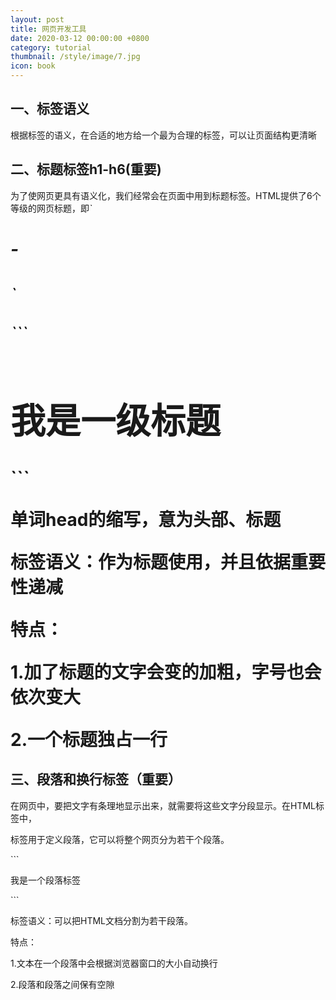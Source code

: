 ```yaml
---
layout: post
title: 网页开发工具
date: 2020-03-12 00:00:00 +0800
category: tutorial
thumbnail: /style/image/7.jpg
icon: book
---
```


## 一、标签语义
<p>根据标签的语义，在合适的地方给一个最为合理的标签，可以让页面结构更清晰</p>

## 二、标题标签h1-h6(重要)
<p>为了使网页更具有语义化，我们经常会在页面中用到标题标签。HTML提供了6个等级的网页标题，即<i>`<h1>-<h6>`</i></p>
```
<h1>我是一级标题</h1>
```
<p>单词head的缩写，意为头部、标题</p>
<p>标签语义：作为标题使用，并且依据重要性递减<p>
<p>特点：</p>
<p>1.加了标题的文字会变的加粗，字号也会依次变大</p>
<p>2.一个标题独占一行</p>

## 三、段落和换行标签（重要）
<p>在网页中，要把文字有条理地显示出来，就需要将这些文字分段显示。在HTML标签中，<p>标签用于定义段落，它可以将整个网页分为若干个段落。</p>
```
<p>我是一个段落标签</p >
```
<p>标签语义：可以把HTML文档分割为若干段落。</p>
<p>特点：</p>
<p>1.文本在一个段落中会根据浏览器窗口的大小自动换行</p>
<p>2.段落和段落之间保有空隙</p>